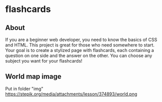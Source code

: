 # flashcards
## About
If you are a beginner web developer, you need to know the basics of CSS and HTML. This project is great for those who need somewhere to start. Your goal is to create a stylized page with flashcards, each containing a question on one side and the answer on the other. You can choose any subject you want for your flashcards!

## World map image
Put in folder "img" https://stepik.org/media/attachments/lesson/374893/world.png
